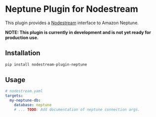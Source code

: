 # Neptune Plugin for Nodestream

This plugin provides a [Nodestream](https://github.com/nodestream-proj/nodestream) interface to Amazon Neptune. 

**NOTE: This plugin is currently in development and is not yet ready for production use.**

## Installation

```bash
pip install nodestream-plugin-neptune
```

## Usage

```yaml
# nodestream.yaml
targets:
  my-neptune-db:
    database: neptune
    # ... TODO: Add documentation of neptune connection args.
```
